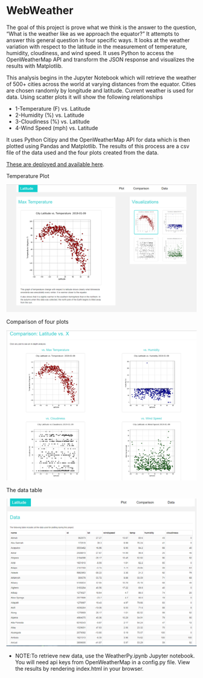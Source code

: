 # WebWeather
The goal of this project is prove what we think is the answer to the question, “What is the weather like as we approach the equator?” It attempts to answer this general question in four specific ways. It looks at the weather variation with respect to the latitude in the measurement of temperature, humidity, cloudiness, and wind speed. It uses Python to access the OpenWeatherMap API and transform the JSON response and visualizes the results with Matplotlib.
                                                
This analysis begins in the Jupyter Notebook which will retrieve the weather of 500+ cities across the world at varying distances from the equator. Cities are chosen randomly by longitude and latitude. Current weather is used for data. Using scatter plots it will show the following relationships
* 1-Temperature (F) vs. Latitude
* 2-Humidity (%) vs. Latitude
* 3-Cloudiness (%) vs. Latitude
* 4-Wind Speed (mph) vs. Latitude
 

It uses Python Citipy and the OpenWeatherMap API for data which is then plotted using Pandas and Matplotlib. The results of this process are a csv file of the data used and the four plots created from the data. 

[These are deployed and available here](https://blizzardfun.github.io/WebWeather/).

Temperature Plot

![temp plot](Resources/images/temp.png)
 
 Comparison of four plots

 ![compare plots](Resources/images/compare.png)

 The data table
 
 ![data table](Resources/images/data.png)

* NOTE:To retrieve new data, use the WeatherPy.ipynb Jupyter notebook. You will need api keys from OpenWeatherMap in a config.py file. View the results by rendering index.html in your browser.
